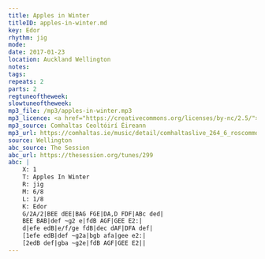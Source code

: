 ```yaml
---
title: Apples in Winter
titleID: apples-in-winter.md
key: Edor
rhythm: jig
mode:
date: 2017-01-23
location: Auckland Wellington
notes:
tags:
repeats: 2
parts: 2
regtuneoftheweek:
slowtuneoftheweek:
mp3_file: /mp3/apples-in-winter.mp3
mp3_licence: <a href="https://creativecommons.org/licenses/by-nc/2.5/">CC-BY-NC-2.5</a>
mp3_source: Comhaltas Ceoltóirí Éireann
mp3_url: https://comhaltas.ie/music/detail/comhaltaslive_264_6_roscommon_trio/
source: Wellington
abc_source: The Session
abc_url: https://thesession.org/tunes/299
abc: |
    X: 1
    T: Apples In Winter
    R: jig
    M: 6/8
    L: 1/8
    K: Edor
    G/2A/2|BEE dEE|BAG FGE|DA,D FDF|ABc ded|
    BEE BAB|def ~g2 e|fdB AGF|GEE E2:|
    d|efe edB|e/f/ge fdB|dec dAF|DFA def|
    [1efe edB|def ~g2a|bgb afa|gee e2:|
    [2edB def|gba ~g2e|fdB AGF|GEE E2||
---
```

